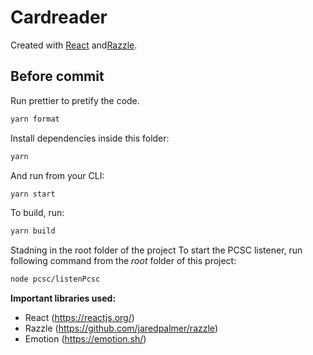 # Cardreader

Created with [React](https://reactjs.org/) and[Razzle](https://github.com/jaredpalmer/razzle).

## Before commit
Run prettier to pretify the code.
```sh
yarn format
```

Install dependencies inside this folder:
```sh
yarn
```

And run from your CLI:
```sh
yarn start
```

To build, run:
```sh
yarn build
```

Stadning in the root folder of the project  To start the PCSC listener, run following command from the *root* folder of this project:
```sh
node pcsc/listenPcsc
```


**Important libraries used:**
- React (https://reactjs.org/)
- Razzle (https://github.com/jaredpalmer/razzle)
- Emotion (https://emotion.sh/)
